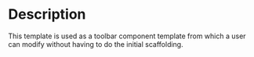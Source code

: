 # Description

This template is used as a toolbar component template from which a user can modify without having to do the initial scaffolding.